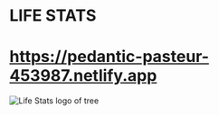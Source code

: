 # LIFE STATS 
# https://pedantic-pasteur-453987.netlify.app

![Life Stats logo of tree](../../../public/Life_Stats_Logo.png)
